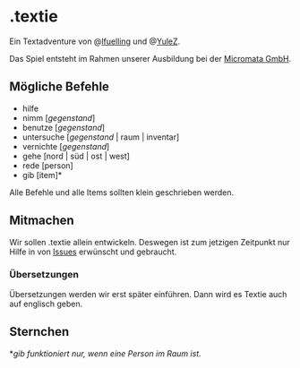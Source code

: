 .textie
======

Ein Textadventure von @[lfuelling](https://github.com/lfuelling) und @[YuleZ](https://github.com/YuleZ). 

Das Spiel entsteht im Rahmen unserer Ausbildung bei der [Micromata GmbH](https://github.com/micromata).

## Mögliche Befehle

- hilfe
- nimm [*gegenstand*]
- benutze [*gegenstand*]
- untersuche [*gegenstand* | raum | inventar]
- vernichte [*gegenstand*]
- gehe [nord | süd | ost | west]
- rede [person]
- gib [item]*

Alle Befehle und alle Items sollten klein geschrieben werden.

## Mitmachen

Wir sollen .textie allein entwickeln. Deswegen ist zum jetzigen Zeitpunkt nur Hilfe in von [Issues](https://github.com/lfuelling/textie/issues/new) erwünscht und gebraucht.

### Übersetzungen
Übersetzungen werden wir erst später einführen. Dann wird es Textie auch auf englisch geben.


## Sternchen
**gib funktioniert nur, wenn eine Person im Raum ist.*
